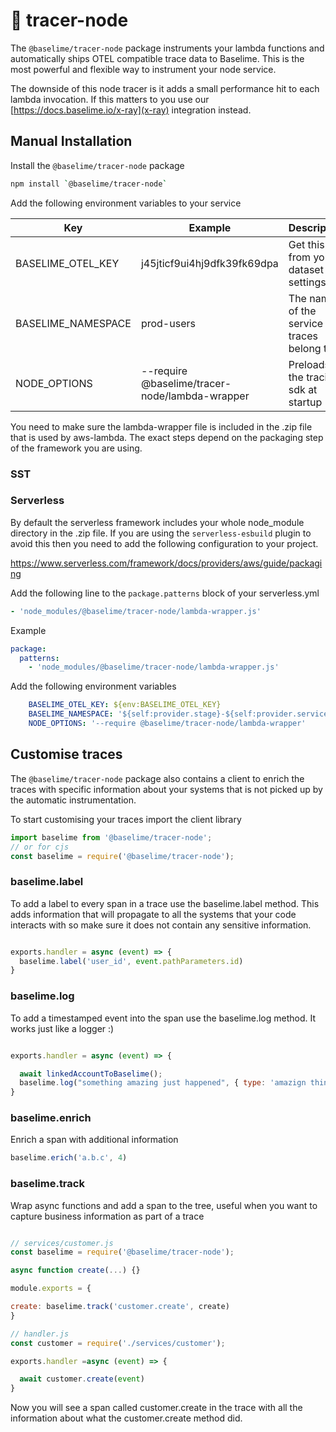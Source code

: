 # 🎸 tracer-node

The `@baselime/tracer-node` package instruments your lambda functions and automatically ships OTEL compatible trace data to Baselime. This is the most powerful and flexible way to instrument your node service.

The downside of this node tracer is it adds a small performance hit to each lambda invocation. If this matters to you use our [https://docs.baselime.io/x-ray](x-ray) integration instead.

## Manual Installation

Install the `@baselime/tracer-node` package

```bash
npm install `@baselime/tracer-node`
```

Add the following environment variables to your service

| Key | Example  | Description  |  
|---|---|---|
| BASELIME_OTEL_KEY  |  j45jticf9ui4hj9dfk39fk69dpa | Get this key from your dataset settings  |
|  BASELIME_NAMESPACE | prod-users | The name of the service the traces belong to  |
| NODE_OPTIONS  |  --require @baselime/tracer-node/lambda-wrapper | Preloads the tracing sdk at startup |

You need to make sure the lambda-wrapper file is included in the .zip file that is used by aws-lambda. The exact steps depend on the packaging step of the framework you are using.


### SST


### Serverless

By default the serverless framework includes your whole node_module directory in the .zip file. If you are using the `serverless-esbuild` plugin to avoid this then you need to add the following configuration to your project.


https://www.serverless.com/framework/docs/providers/aws/guide/packaging

Add the following line to the `package.patterns` block of your serverless.yml

```yaml
- 'node_modules/@baselime/tracer-node/lambda-wrapper.js'
```

Example

```yaml
package:
  patterns:
    - 'node_modules/@baselime/tracer-node/lambda-wrapper.js'
```

Add the following environment variables
```yaml
    BASELIME_OTEL_KEY: ${env:BASELIME_OTEL_KEY}
    BASELIME_NAMESPACE: '${self:provider.stage}-${self:provider.service'
    NODE_OPTIONS: '--require @baselime/tracer-node/lambda-wrapper'
```

## Customise traces

The `@baselime/tracer-node` package also contains a client to enrich the traces with specific information about your systems that is not picked up by the automatic instrumentation.

To start customising your traces import the client library 

```javascript
import baselime from '@baselime/tracer-node';
// or for cjs
const baselime = require('@baselime/tracer-node');
```

### baselime.label

To add a label to every span in a trace use the baselime.label method. This adds information that will propagate to all the systems that your code interacts with so make sure it does not contain any sensitive information.

```javascript

exports.handler = async (event) => {
  baselime.label('user_id', event.pathParameters.id)
}
```
### baselime.log

To add a timestamped event into the span use the baselime.log method. It works just like a logger :) 


```javascript

exports.handler = async (event) => {

  await linkedAccountToBaselime();
  baselime.log("something amazing just happened", { type: 'amazign thing', quantity: 42 });
}
```

### baselime.enrich

Enrich a span with additional information

```javascript
baselime.erich('a.b.c', 4)
```

### baselime.track

Wrap async functions and add a span to the tree, useful when you want to capture business information as part of a trace

```javascript

// services/customer.js
const baselime = require('@baselime/tracer-node');

async function create(...) {}

module.exports = {

create: baselime.track('customer.create', create)
}

// handler.js
const customer = require('./services/customer');

exports.handler =async (event) => {

  await customer.create(event)
}
```

Now you will see a span called customer.create in the trace with all the information about what the customer.create method did.



